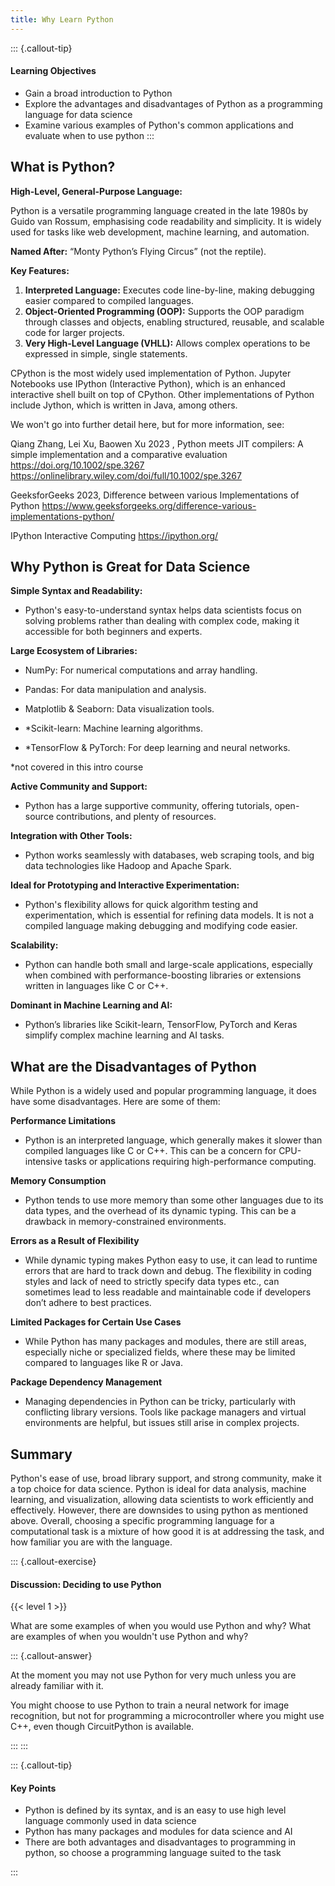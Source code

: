 ```yaml
---
title: Why Learn Python
---
```


::: {.callout-tip}
#### Learning Objectives

- Gain a broad introduction to Python  
- Explore the advantages and disadvantages of Python as a programming language for data science  
- Examine various examples of Python's common applications and evaluate when to use python
:::


## What is Python?

**High-Level, General-Purpose Language:** 

Python is a versatile programming language created in the late 1980s by Guido van Rossum, emphasising code readability and simplicity. It is widely used for tasks like web development, machine learning, and automation.

**Named After:** “Monty Python’s Flying Circus” (not the reptile).

**Key Features:**

1. **Interpreted Language:** Executes code line-by-line, making debugging easier compared to compiled languages.
2. **Object-Oriented Programming (OOP):** Supports the OOP paradigm through classes and objects, enabling structured, reusable, and scalable code for larger projects.
3. **Very High-Level Language (VHLL):** Allows complex operations to be expressed in simple, single statements.

CPython is the most widely used implementation of Python. Jupyter Notebooks use IPython (Interactive Python), which is an enhanced interactive shell built on top of CPython. Other implementations of Python include Jython, which is written in Java, among others.

We won't go into further detail here, but for more information, see:

Qiang Zhang, Lei Xu, Baowen Xu 2023 , Python meets JIT compilers: A simple implementation and a comparative evaluation
https://doi.org/10.1002/spe.3267 
https://onlinelibrary.wiley.com/doi/full/10.1002/spe.3267

GeeksforGeeks 2023, Difference between various Implementations of Python
https://www.geeksforgeeks.org/difference-various-implementations-python/

IPython Interactive Computing
https://ipython.org/

## Why Python is Great for Data Science

**Simple Syntax and Readability:**

- Python's easy-to-understand syntax helps data scientists focus on solving problems rather than dealing with complex code, making it accessible for both beginners and experts.

**Large Ecosystem of Libraries:**

- NumPy: For numerical computations and array handling.

- Pandas: For data manipulation and analysis.

- Matplotlib & Seaborn: Data visualization tools.

- *Scikit-learn: Machine learning algorithms.

- *TensorFlow & PyTorch: For deep learning and neural networks.

*not covered in this intro course

**Active Community and Support:**

- Python has a large supportive community, offering tutorials, open-source contributions, and plenty of resources.

**Integration with Other Tools:**

- Python works seamlessly with databases, web scraping tools, and big data technologies like Hadoop and Apache Spark.

**Ideal for Prototyping and Interactive Experimentation:**

- Python's flexibility allows for quick algorithm testing and experimentation, which is essential for refining data models. It is not a compiled language making debugging and modifying code easier.

**Scalability:**

- Python can handle both small and large-scale applications, especially when combined with performance-boosting libraries or extensions written in languages like C or C++.

**Dominant in Machine Learning and AI:**

- Python’s libraries like Scikit-learn, TensorFlow, PyTorch and Keras simplify complex machine learning and AI tasks.

## What are the Disadvantages of Python

While Python is a widely used and popular programming language, it does have some disadvantages. Here are some of them:

**Performance Limitations**

- Python is an interpreted language, which generally makes it slower than compiled languages like C or C++. This can be a concern for CPU-intensive tasks or applications requiring high-performance computing.

**Memory Consumption**

- Python tends to use more memory than some other languages due to its data types, and the overhead of its dynamic typing. This can be a drawback in memory-constrained environments.


**Errors as a Result of Flexibility**

- While dynamic typing makes Python easy to use, it can lead to runtime errors that are hard to track down and debug. The flexibility in coding styles and lack of need to strictly specify data types etc., can sometimes lead to less readable and maintainable code if developers don’t adhere to best practices.

**Limited Packages for Certain Use Cases**

- While Python has many packages and modules, there are still areas, especially niche or specialized fields, where these may be limited compared to languages like R or Java.

**Package Dependency Management**

- Managing dependencies in Python can be tricky, particularly with conflicting library versions. Tools like package managers and virtual environments are helpful, but issues still arise in complex projects.

## Summary

Python's ease of use, broad library support, and strong community, make it a top choice for data science. Python is ideal for data analysis, machine learning, and visualization, allowing data scientists to work efficiently and effectively. However, there are downsides to using python as mentioned above. Overall, choosing a specific programming language for a computational task is a mixture of how good it is at addressing the task, and how familiar you are with the language. 

::: {.callout-exercise}
#### Discussion: Deciding to use Python
{{< level 1 >}}

What are some examples of when you would use Python and why?
What are examples of when you wouldn't use Python and why?

::: {.callout-answer}

At the moment you may not use Python for very much unless you are already familiar with it.

You might choose to use Python to train a neural network for image recognition, but not for programming a microcontroller where you might use C++, even though CircuitPython is available.

:::
:::

::: {.callout-tip}

#### Key Points

- Python is defined by its syntax, and is an easy to use high level language commonly used in data science
- Python has many packages and modules for data science and AI
- There are both advantages and disadvantages to programming in python, so choose a programming language suited to the task

:::
